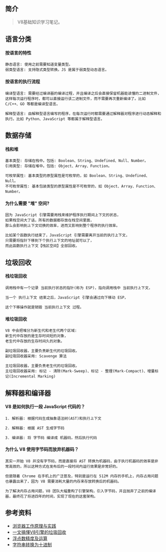 ## 简介

> V8基础知识学习笔记。

## 语言分类

#### 按语言的特性

```text
静态语言: 使用之前需要知道变量类型。
弱类型语言: 支持隐式类型转换。JS 是属于弱类型动态语言。
```

#### 按语言的执行流程

```text
编译型语言: 需要经过编译器的编译过程，并且编译之后会直接保留机器能读懂的二进制文件，这样每次运行程序时，都可以直接运行该二进制文件，而不需要再次重新编译了。比如 C/C++、GO 等都是编译型语言。

解释型语言: 由解释型语言编写的程序，在每次运行时都需要通过解释器对程序进行动态解释和执行。比如 Python、JavaScript 等都属于解释型语言。
```

## 数据存储

#### 栈和堆

```text
基本类型: 存储在栈中。包括: Boolean、String、Undefined、Null、Number。
引用类型: 存储在堆中。包括: Object、Array、Function。
```

```text
可枚举属性: 基本类型的原型属性是可枚举的，如 Boolean、String、Undefined、Null。
不可枚举属性: 基本包装类型的原型属性是不可枚举的，如 Object、Array、Function、Number。
```

#### 为什么需要 "堆" 空间?

```text
因为 JavaScript 引擎需要用栈来维护程序执行期间上下文的状态， 
如果栈空间大了话，所有的数据都存放在栈空间里面，
那么会影响到上下文切换的效率，进而又影响到整个程序的执行效率。

比如某个函数执行结束了，JavaScript 引擎需要离开当前的执行上下文，
只需要将指针下移到下个执行上下文的地址就可以了，
而此函数执行上下文【栈区空间】全部回收。
```

## 垃圾回收

#### 栈垃圾回收

```text
调用栈中有一个记录 当前执行状态的指针(称为 ESP)，指向调用栈中 当前执行上下文，

当一个 执行上下文 结束之后，JavaScript 引擎会通过向下移动 ESP，

这个下移操作就是销毁 当前执行上下文 过程。
```

#### 堆垃圾回收

```text
V8 中会把堆分为新生代和老生代两个区域:
新生代中存放的是生存时间短的对象，
老生代中存放的生存时间久的对象。
```

```text
副垃圾回收器，主要负责新生代的垃圾回收。
副垃圾回收器采用: Scavenge 算法
```

```text
主垃圾回收器，主要负责老生代的垃圾回收。
主垃圾回收器采用: 标记 - 清除(Mark-Sweep)、标记 - 整理(Mark-Compact)、增量标记(Incremental Marking) 
```

## 解释器和编译器

#### V8 是如何执行一段 JavaScript 代码的？

```text
1. 解析器: 根据代码生成抽象语法树(AST)和执行上下文

2. 解释器: 根据 AST 生成字节码

3. 编译器: 将 字节码 编译成 机器码，然后执行代码
```

#### 为什么 V8 使用字节码而放弃机器码？

```
其实一开始 V8 并没有字节码，而是直接将 AST 转换为机器码，由于执行机器码的效率是非常高效的，所以这种方式在发布后的一段时间内运行效果是非常好的。

但是随着 Chrome 在手机上的广泛普及，特别是运行在 512M 内存的手机上，内存占用问题也暴露出来了，因为 V8 需要消耗大量的内存来存放转换后的机器码。

为了解决内存占用问题，V8 团队大幅重构了引擎架构，引入字节码，并且抛弃了之前的编译器，最终花了将进四年的时间，实现了现在的这套架构。
```

## 参考资料

- [浏览器工作原理与实践](https://time.geekbang.org/column/intro/100033601)
- [一文搞懂V8引擎的垃圾回收](https://juejin.cn/post/6844904016325902344)
- [浮点数精度及运算](https://github.com/mqyqingfeng/Blog/issues/155)
- [字符串转换为十进制](https://juejin.cn/post/6844903815171276808)
